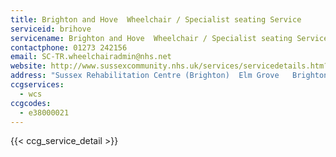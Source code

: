 ```yaml
---
title: Brighton and Hove  Wheelchair / Specialist seating Service
serviceid: brihove
servicename: Brighton and Hove  Wheelchair / Specialist seating Service
contactphone: 01273 242156
email: SC-TR.wheelchairadmin@nhs.net
website: http://www.sussexcommunity.nhs.uk/services/servicedetails.htm?directoryID=16359
address: "Sussex Rehabilitation Centre (Brighton)  Elm Grove   Brighton  East Sussex  BN2 3EX"
ccgservices:
  - wcs
ccgcodes:
  - e38000021
---
```


{{< ccg_service_detail >}}
